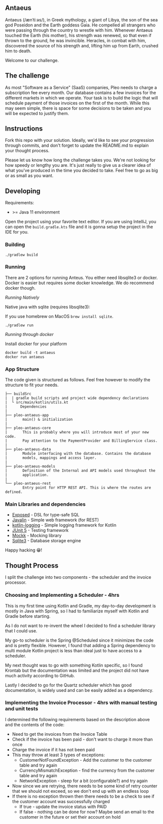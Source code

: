 ## Antaeus

Antaeus (/ænˈtiːəs/), in Greek mythology, a giant of Libya, the son of the sea god Poseidon and the Earth goddess Gaia. He compelled all strangers who were passing through the country to wrestle with him. Whenever Antaeus touched the Earth (his mother), his strength was renewed, so that even if thrown to the ground, he was invincible. Heracles, in combat with him, discovered the source of his strength and, lifting him up from Earth, crushed him to death.

Welcome to our challenge.

## The challenge

As most "Software as a Service" (SaaS) companies, Pleo needs to charge a subscription fee every month. Our database contains a few invoices for the different markets in which we operate. Your task is to build the logic that will schedule payment of those invoices on the first of the month. While this may seem simple, there is space for some decisions to be taken and you will be expected to justify them.

## Instructions

Fork this repo with your solution. Ideally, we'd like to see your progression through commits, and don't forget to update the README.md to explain your thought process.

Please let us know how long the challenge takes you. We're not looking for how speedy or lengthy you are. It's just really to give us a clearer idea of what you've produced in the time you decided to take. Feel free to go as big or as small as you want.

## Developing

Requirements:
- \>= Java 11 environment

Open the project using your favorite text editor. If you are using IntelliJ, you can open the `build.gradle.kts` file and it is gonna setup the project in the IDE for you.

### Building

```
./gradlew build
```

### Running

There are 2 options for running Anteus. You either need libsqlite3 or docker. Docker is easier but requires some docker knowledge. We do recommend docker though.

*Running Natively*

Native java with sqlite (requires libsqlite3):

If you use homebrew on MacOS `brew install sqlite`.

```
./gradlew run
```

*Running through docker*

Install docker for your platform

```
docker build -t antaeus
docker run antaeus
```

### App Structure
The code given is structured as follows. Feel free however to modify the structure to fit your needs.
```
├── buildSrc
|  | gradle build scripts and project wide dependency declarations
|  └ src/main/kotlin/utils.kt 
|      Dependencies
|
├── pleo-antaeus-app
|       main() & initialization
|
├── pleo-antaeus-core
|       This is probably where you will introduce most of your new code.
|       Pay attention to the PaymentProvider and BillingService class.
|
├── pleo-antaeus-data
|       Module interfacing with the database. Contains the database 
|       models, mappings and access layer.
|
├── pleo-antaeus-models
|       Definition of the Internal and API models used throughout the
|       application.
|
└── pleo-antaeus-rest
        Entry point for HTTP REST API. This is where the routes are defined.
```

### Main Libraries and dependencies
* [Exposed](https://github.com/JetBrains/Exposed) - DSL for type-safe SQL
* [Javalin](https://javalin.io/) - Simple web framework (for REST)
* [kotlin-logging](https://github.com/MicroUtils/kotlin-logging) - Simple logging framework for Kotlin
* [JUnit 5](https://junit.org/junit5/) - Testing framework
* [Mockk](https://mockk.io/) - Mocking library
* [Sqlite3](https://sqlite.org/index.html) - Database storage engine

Happy hacking 😁!

## Thought Process
I split the challenge into two components - the scheduler and the invoice processor.

### Choosing and Implementing a Scheduler - 4hrs
This is my first time using Kotlin and Gradle, my day-to-day development is mostly in Java with Spring, so I had to
familiarize myself with Kotlin and Gradle before starting.

As I do not want to re-invent the wheel I decided to find a scheduler library that I could use.

My go-to scheduler is the Spring @Scheduled since it minimizes the code and is pretty flexible. However, I found that
adding a Spring dependency to multi module Kotlin project is less than ideal just to have access to a scheduler.

My next thought was to go with something Kotlin specific, so I found Krontab but the documentation was limited and the 
project did not have much activity according to GitHub.

Lastly I decided to go for the Quartz scheduler which has good documentation, is widely used and can be easily added
as a dependency.

### Implementing the Invoice Processor - 4hrs with manual testing and unit tests
I determined the following requirements based on the description above and the contents of the code:

* Need to get the invoices from the Invoice Table
* Check if the invoice has been paid - don't want to charge it more than once
* Charge the invoice if it has not been paid
* This may throw at least 3 types of exceptions:
  * CustomerNotFoundException - Add the customer to the customer table and try again
  * CurrencyMismatchException - find the currency from the customer table and try again
  * NetworkException - sleep for a bit (configurable?) and try again
* Now since we are retrying, there needs to be some kind of retry counter that we should not exceed, so we don't end up with an endless loop
* If there is no exception thrown then there needs to be a check to see if the customer account was successfully charged
  * If true - update the invoice status with PAID
  * If false - nothing can be done for now? Maybe send an email to the customer in the future or set their account on hold